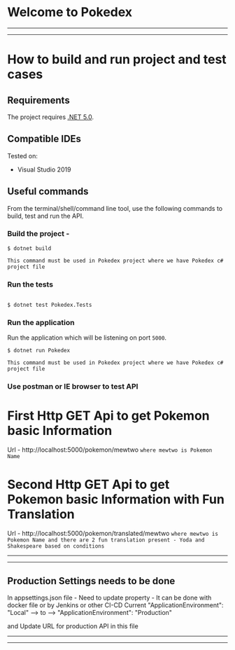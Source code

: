 # Welcome to Pokedex

-----------------------------------
-----------------------------------

# How to build and run project and test cases


## Requirements

The project requires [.NET 5.0](https://dotnet.microsoft.com/en-us/download/dotnet/5.0).

## Compatible IDEs

Tested on:

- Visual Studio 2019

## Useful commands

From the terminal/shell/command line tool, use the following commands to build, test and run the API.

### Build the project - 

```console
$ dotnet build
```

```This command must be used in Pokedex project where we have Pokedex c# project file```


### Run the tests

````Visual Studio 2019 - Test Explorer or select project and Run Tests
````

```console
$ dotnet test Pokedex.Tests
```

### Run the application

Run the application which will be listening on port `5000`.

```console
$ dotnet run Pokedex

This command must be used in Pokedex project where we have Pokedex c# project file

````

### Use postman or IE browser to test API

# First Http GET Api to get Pokemon basic Information
Url - http://localhost:5000/pokemon/mewtwo 
```where mewtwo is Pokemon Name```

# Second Http GET Api to get Pokemon basic Information with Fun Translation
Url - http://localhost:5000/pokemon/translated/mewtwo
```where mewtwo is Pokemon Name and there are 2 fun translation present - Yoda and Shakespeare based on conditions```

-----------------------------------
-----------------------------------

## Production Settings needs to be done 

In appsettings.json file - Need to update property - It can be done with docker file or by Jenkins or other CI-CD
Current "ApplicationEnvironment": "Local" --> to --> "ApplicationEnvironment": "Production"

and Update URL for production API in this file

-----------------------------------
-----------------------------------
